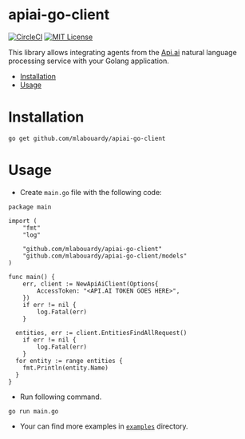 # apiai-go-client

[![CircleCI](https://circleci.com/gh/mlabouardy/apiai-go-client.svg?style=svg&circle-token=1f1f702ba1cb3cb0ee1385992d5fdf2dba02ea3f)](https://circleci.com/gh/mlabouardy/apiai-go-client) [![MIT License](http://img.shields.io/badge/license-MIT-blue.svg?style=flat)](LICENSE)

This library allows integrating agents from the [Api.ai](http://api.ai) natural language processing service with your Golang application.

* [Installation](#installation)
* [Usage](#usage)

# Installation

```shell
go get github.com/mlabouardy/apiai-go-client
```

# Usage
* Create `main.go` file with the following code:
```golang
package main

import (
	"fmt"
	"log"

	"github.com/mlabouardy/apiai-go-client"
	"github.com/mlabouardy/apiai-go-client/models"
)

func main() {
	err, client := NewApiAiClient(Options{
		AccessToken: "<API.AI TOKEN GOES HERE>",
	})
	if err != nil {
		log.Fatal(err)
	}

  entities, err := client.EntitiesFindAllRequest()
	if err != nil {
		log.Fatal(err)
	}
  for entity := range entities {
    fmt.Println(entity.Name)
  }
}
```
* Run following command.
```shell
go run main.go
```
* Your can find more examples in [`examples`](examples) directory.
